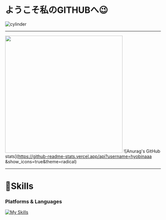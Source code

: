 # ようこそ私のGITHUBへ😉
![cylinder](https://capsule-render.vercel.app/api?type=cylinder&color=auto&text=李孝斌と申します!&fontAlignY=45&fontSize=40&height=150&animation=blinking&desc=&descAlignY=70)

---
<img src="https://github.com/hyobinaaa/hyobinaaa/assets/113012132/c788127a-b97d-4806-bf7e-8febd048f62a" width="380"> ![Anurag's GitHub stats](https://github-readme-stats.vercel.app/api?username=hyobinaaa
&show_icons=true&theme=radical)







---




# 💪Skills
### Platforms & Languages
[![My Skills](https://skillicons.dev/icons?i=js,html,css,vue,vscode,tailwind,figma,git,github,instagram)](https://skillicons.dev)







 
